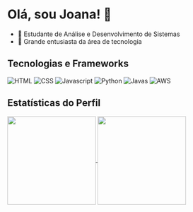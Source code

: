 # Olá, sou Joana! 👋

* 🔭 Estudante de Análise e Desenvolvimento de Sistemas
* 🌱 Grande entusiasta da área de tecnologia

## Tecnologias e Frameworks
![HTML](https://img.shields.io/badge/HTML-239120?style=for-the-badge&logo=html5&logoColor=red)
![CSS](https://img.shields.io/badge/CSS-239120?&style=for-the-badge&logo=css3&logoColor=purple)
![Javascript](https://img.shields.io/badge/JavaScript-F7DF1E?style=for-the-badge&logo=javascript&logoColor=black)
![Python](https://img.shields.io/badge/Python-14354C?style=for-the-badge&logo=python&logoColor=white)
![Javas](	https://img.shields.io/badge/Java-ED8B00?style=for-the-badge&logo=openjdk&logoColor=white)
![AWS](https://img.shields.io/badge/Amazon_AWS-232F3E?style=for-the-badge&logo=amazon-aws&logoColor=white)

## Estatísticas do Perfil
<div style='display: inline-block'>
  <a href="https://github.com/joanarochasilva/github-readme-stats">
    <img height=200 align="center" src="https://github-readme-stats.vercel.app/api?username=joanarochasilva&show_icons=true&rank_icon=github&theme=tokyonight" />
    <img height=200 align="center" src="https://github-readme-stats.vercel.app/api/top-langs?username=joanarochasilva&show_icons=true&hide_progress=true&theme=tokyonight&layout=compact&langs_count=8&card_width=320" />
  </a>
</div>


